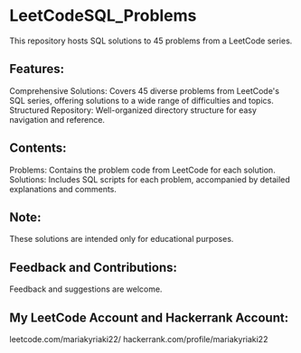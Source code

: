 # LeetCodeSQL_Problems
This repository hosts SQL solutions to 45 problems from a LeetCode series.

## Features:
Comprehensive Solutions: Covers 45 diverse problems from LeetCode's SQL series, offering solutions to a wide range of difficulties and topics.
Structured Repository: Well-organized directory structure for easy navigation and reference.

## Contents:
Problems: Contains the problem code from LeetCode for each solution.
Solutions: Includes SQL scripts for each problem, accompanied by detailed explanations and comments.

## Note:
These solutions are intended only for educational purposes.

## Feedback and Contributions:
Feedback and suggestions are welcome.

## My LeetCode Account and Hackerrank Account: 
leetcode.com/mariakyriaki22/ 
hackerrank.com/profile/mariakyriaki22
